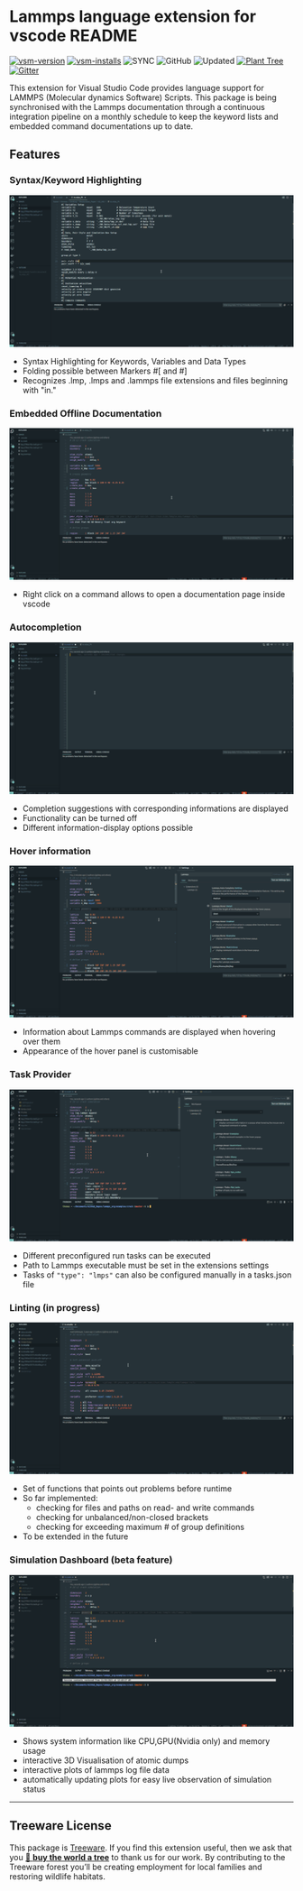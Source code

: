 # Lammps language extension for vscode README


[![vsm-version](https://img.shields.io/visual-studio-marketplace/v/thfriedrich.lammps?style=flat&label=VS%20Marketplace&logo=visual-studio-code)](https://marketplace.visualstudio.com/items?itemName=thfriedrich.lammps)
[![vsm-installs](https://img.shields.io/visual-studio-marketplace/i/thfriedrich.lammps?style=flat&label=installs&logo=visual-studio-code&color=brightgreen)](https://marketplace.visualstudio.com/items?itemName=thfriedrich.lammps)
![SYNC](https://img.shields.io/github/workflow/status/thfriedrich/lammps_vscode/SYNC?logo=github)
![GitHub](https://custom-icon-badges.herokuapp.com/github/license/thfriedrich/lammps_vscode?color=brightgreen&logo=repo)
![Updated](https://custom-icon-badges.herokuapp.com/github/release-date/thfriedrich/lammps_vscode?label=last%20update%20&logo=history&logoColor=white)
[![Plant Tree](https://custom-icon-badges.herokuapp.com/badge/dynamic/json?color=brightgreen&label=Plant%20Tree&query=%24.total&url=https%3A%2F%2Fpublic.offset.earth%2Fusers%2Ftreeware%2Ftrees&&logo=treeware&logoColor=brightgreen)](https://plant.treeware.earth/thfriedrich/lammps_vscode)
[![Gitter](https://img.shields.io/gitter/room/thfriedrich/lammps_vscode?logo=gitter)](https://gitter.im/lammps_vscode/community)

This extension for Visual Studio Code provides language support for LAMMPS (Molecular dynamics Software) Scripts.
This package is being synchronised with the Lammps documentation through a continuous integration pipeline on a monthly schedule to keep the keyword lists and embedded command documentations up to date.

## Features

### Syntax/Keyword Highlighting 
![Syntax Highlighting](imgs/lammps-lng-anim.gif)

- Syntax Highlighting for Keywords, Variables and Data Types
- Folding possible between Markers #[ and #]
- Recognizes .lmp, .lmps and .lammps file extensions and files beginning with "in."

### Embedded Offline Documentation 

![Embedded Offline Documentation](imgs/doc_panel.gif)

- Right click on a command allows to open a documentation page inside vscode

### Autocompletion

![Autocompletion](imgs/autocomplete.gif)

- Completion suggestions with corresponding informations are displayed
- Functionality can be turned off
- Different information-display options possible 

### Hover information

![Hover](imgs/hover.gif)

- Information about Lammps commands are displayed when hovering over them
- Appearance of the hover panel is customisable

### Task Provider

![Tasks](imgs/run_task.gif)

- Different preconfigured run tasks can be executed
- Path to Lammps executable must be set in the extensions settings 
- Tasks of `"type": "lmps"` can also be configured manually in a tasks.json file

### Linting (in progress)

![Lint](imgs/lint.gif)

- Set of functions that points out problems before runtime
- So far implemented: 
  - checking for files and paths on read- and write commands
  - checking for unbalanced/non-closed brackets
  - checking for exceeding maximum # of group definitions
- To be extended in the future


### Simulation Dashboard (beta feature)

![Dashboard](imgs/dashboard.gif)

 - Shows system information like CPU,GPU(Nvidia only) and memory usage
 - interactive 3D Visualisation of atomic dumps
 - interactive plots of lammps log file data
 - automatically updating plots for easy live observation of simulation status
  
--- 


## Treeware License            
This package is [Treeware](https://treeware.earth). If you find this extension useful, then we ask that you [🌱 **buy the world a tree**](https://plant.treeware.earth/thfriedrich/lammps_vscode) to thank us for our work. By contributing to the Treeware forest you’ll be creating employment for local families and restoring wildlife habitats.
